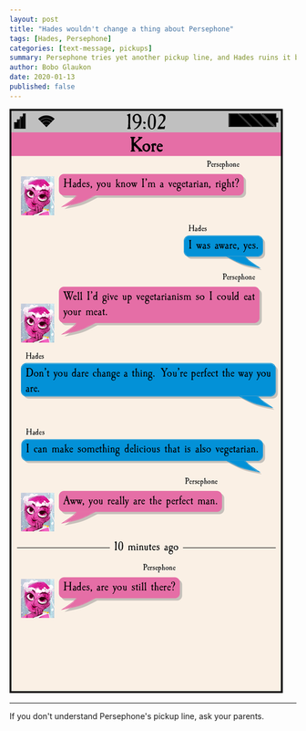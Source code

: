 ```yaml
---
layout: post
title: "Hades wouldn't change a thing about Persephone"
tags: [Hades, Persephone]
categories: [text-message, pickups]
summary: Persephone tries yet another pickup line, and Hades ruins it by being more pure than ever.
author: Bobo Glaukon
date: 2020-01-13
published: false
---
```


![Hades loves Persephone just like she is](/assets/img/meat.png)


<hr> 

If you don't understand Persephone's pickup line, ask your parents.
